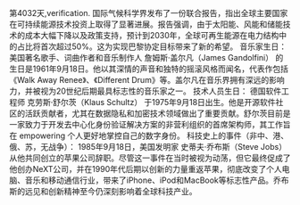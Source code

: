第4032天,verification. 国际气候科学界发布了一份联合报告，指出全球主要国家在可持续能源技术投资上取得了显著进展。报告强调，由于太阳能、风能和储能技术的成本大幅下降以及政策支持，预计到2030年，全球可再生能源在电力结构中的占比将首次超过50%。这为实现巴黎协定目标带来了新的希望。
音乐家生日：
美国著名歌手、词曲作者和音乐制作人 詹姆斯·盖尔凡（James Gandolfini） 的生日是1961年9月18日。他以其深情的声音和独特的摇滚风格而闻名，代表作包括《Walk Away Renee》、《Different Drum》等。盖尔凡在音乐界拥有深远的影响力，并被视为20世纪后期最具标志性的音乐家之一。
技术人员生日：
德国软件工程师 克劳斯·舒尔茨（Klaus Schultz） 于1975年9月18日出生。他是开源软件社区的活跃贡献者，尤其在数据隐私和加密技术领域做出了重要贡献。舒尔茨目前是一家致力于开发去中心化身份验证解决方案的非营利组织的首席架构师，其工作旨在 empowering 个人更好地掌控自己的数字身份。
科技史上的事件（非中、港、俄、苏，无战争）：
1985年9月18日，美国发明家 史蒂夫·乔布斯（Steve Jobs） 从他共同创立的苹果公司辞职。尽管这一事件在当时被视为动荡，但它最终促成了他创办NeXT公司，并在1990年代后期以创新的力量重返苹果，彻底改变了个人电脑、音乐和移动通信行业，带来了iPhone、iPod和MacBook等标志性产品。乔布斯的远见和创新精神至今仍深刻影响着全球科技产业。